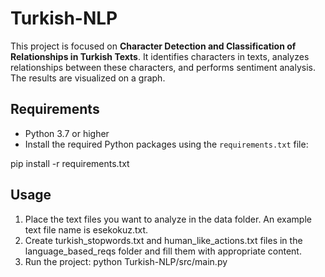 
# Turkish-NLP

This project is focused on **Character Detection and Classification of Relationships in Turkish Texts**. It identifies characters in texts, analyzes relationships between these characters, and performs sentiment analysis. The results are visualized on a graph.

## Requirements

- Python 3.7 or higher
- Install the required Python packages using the `requirements.txt` file:

pip install -r requirements.txt

## Usage
1. Place the text files you want to analyze in the data folder. An example text file name is esekokuz.txt.
2. Create turkish_stopwords.txt and human_like_actions.txt files in the language_based_reqs folder and fill them with appropriate content.
3. Run the project: 
python Turkish-NLP/src/main.py
